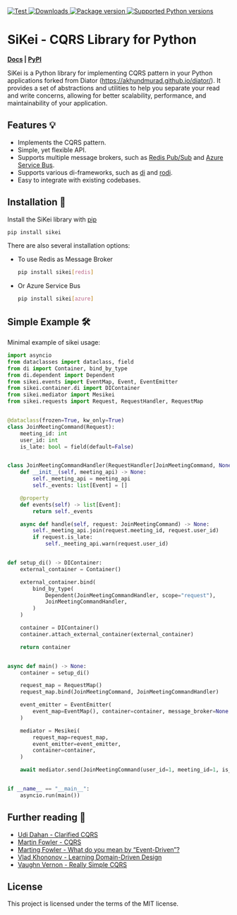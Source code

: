 
<a href="https://github.com/LabMarket/sikei/actions?query=setup%3ACI%2FCD+event%3Apush+branch%3Amain" target="_blank">
    <img src="https://github.com/LabMarket/sikei/actions/workflows/setup.yml/badge.svg?event=push&branch=main" alt="Test">
</a>
<a href="https://pepy.tech/project/sikei" target="_blank">
    <img src="https://static.pepy.tech/personalized-badge/sikei?period=total&units=international_system&left_color=black&right_color=red&left_text=downloads" alt="Downloads">
</a>
<a href="https://pypi.org/project/sikei" target="_blank">
    <img src="https://img.shields.io/pypi/v/sikei?color=red&labelColor=black" alt="Package version">
</a>
<a href="https://pypi.org/project/sikei" target="_blank">
    <img src="https://img.shields.io/pypi/pyversions/sikei.svg?color=red&labelColor=black" alt="Supported Python versions">
</a>

# SiKei - CQRS Library for Python
**[Docs](https://akhundmurad.github.io/sikei/) | [PyPI](https://pypi.org/project/sikei/)**

SiKei is a Python library for implementing CQRS pattern in your Python applications forked from Diator (https://akhundmurad.github.io/diator/). It provides a set of abstractions and utilities to help you separate your read and write concerns, allowing for better scalability, performance, and maintainability of your application.

## Features :bulb:

- Implements the CQRS pattern.
- Simple, yet flexible API.
- Supports multiple message brokers, such as [Redis Pub/Sub](https://redis.io/docs/manual/pubsub/) and [Azure Service Bus](https://learn.microsoft.com/en-us/azure/service-bus-messaging/service-bus-messaging-overview).
- Supports various di-frameworks, such as [di](https://github.com/adriangb/di) and [rodi](https://github.com/Neoteroi/rodi).
- Easy to integrate with existing codebases.

## Installation :triangular_ruler:

Install the SiKei library with [pip](https://pypi.org/project/sikei/)

```bash
pip install sikei
```

There are also several installation options:

- To use Redis as Message Broker

    ```bash
    pip install sikei[redis]
    ```

- Or Azure Service Bus

    ```bash
    pip install sikei[azure]
    ```

## Simple Example :hammer_and_wrench:

Minimal example of sikei usage:

```python
import asyncio
from dataclasses import dataclass, field
from di import Container, bind_by_type
from di.dependent import Dependent
from sikei.events import EventMap, Event, EventEmitter
from sikei.container.di import DIContainer
from sikei.mediator import Mesikei
from sikei.requests import Request, RequestHandler, RequestMap


@dataclass(frozen=True, kw_only=True)
class JoinMeetingCommand(Request):
    meeting_id: int
    user_id: int
    is_late: bool = field(default=False)


class JoinMeetingCommandHandler(RequestHandler[JoinMeetingCommand, None]):
    def __init__(self, meeting_api) -> None:
        self._meeting_api = meeting_api
        self._events: list[Event] = []

    @property
    def events(self) -> list[Event]:
        return self._events

    async def handle(self, request: JoinMeetingCommand) -> None:
        self._meeting_api.join(request.meeting_id, request.user_id)
        if request.is_late:
            self._meeting_api.warn(request.user_id)


def setup_di() -> DIContainer:
    external_container = Container()

    external_container.bind(
        bind_by_type(
            Dependent(JoinMeetingCommandHandler, scope="request"),
            JoinMeetingCommandHandler,
        )
    )

    container = DIContainer()
    container.attach_external_container(external_container)

    return container


async def main() -> None:
    container = setup_di()

    request_map = RequestMap()
    request_map.bind(JoinMeetingCommand, JoinMeetingCommandHandler)

    event_emitter = EventEmitter(
        event_map=EventMap(), container=container, message_broker=None
    )

    mediator = Mesikei(
        request_map=request_map,
        event_emitter=event_emitter,
        container=container,
    )

    await mediator.send(JoinMeetingCommand(user_id=1, meeting_id=1, is_late=True))


if __name__ == "__main__":
    asyncio.run(main())

```

## Further reading :scroll:

- [Udi Dahan - Clarified CQRS](https://udidahan.com/2009/12/09/clarified-cqrs/)
- [Martin Fowler - CQRS](https://martinfowler.com/bliki/CQRS.html)
- [Marting Fowler - What do you mean by “Event-Driven”?](https://martinfowler.com/articles/201701-event-driven.html)
- [Vlad Khononov - Learning Domain-Driven Design](https://www.oreilly.com/library/view/learning-domain-driven-design/9781098100124/)
- [Vaughn Vernon - Really Simple CQRS](https://kalele.io/really-simple-cqrs/)

## License

This project is licensed under the terms of the MIT license.
